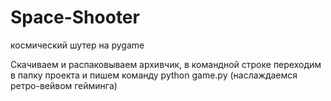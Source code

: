 # Space-Shooter
космический шутер на pygame

Скачиваем и распаковываем архивчик, в командной строке переходим в папку проекта и пишем команду python game.py (наслаждаемся ретро-вейвом гейминга)
